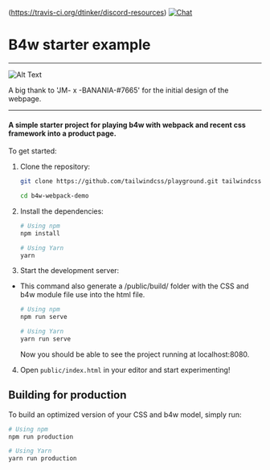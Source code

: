 (https://travis-ci.org/dtinker/discord-resources) [![Chat](https://img.shields.io/badge/chat-on%20discord-7289da.svg)](https://discord.gg/T5ydDy7)

# B4w starter example

---

![Alt Text](https://i.imgur.com/dpp1drL.gif)


A big thank to 'JM- x -BANANIA-#7665' for the initial design of the webpage. 

---

#### A simple starter project for playing b4w with webpack and recent css framework into a product page.

To get started:

1. Clone the repository:

    ```bash
    git clone https://github.com/tailwindcss/playground.git tailwindcss-playground

    cd b4w-webpack-demo
    ```

2. Install the dependencies:

    ```bash
    # Using npm
    npm install

    # Using Yarn
    yarn
    ```

3. Start the development server:

- This command also generate a /public/build/ folder with the CSS and b4w module file use into the html file. 
    ```bash
    # Using npm
    npm run serve

    # Using Yarn
    yarn run serve
    ```

    Now you should be able to see the project running at localhost:8080.


4. Open `public/index.html` in your editor and start experimenting!


## Building for production

To build an optimized version of your CSS and b4w model, simply run:

```bash
# Using npm
npm run production

# Using Yarn
yarn run production
```
